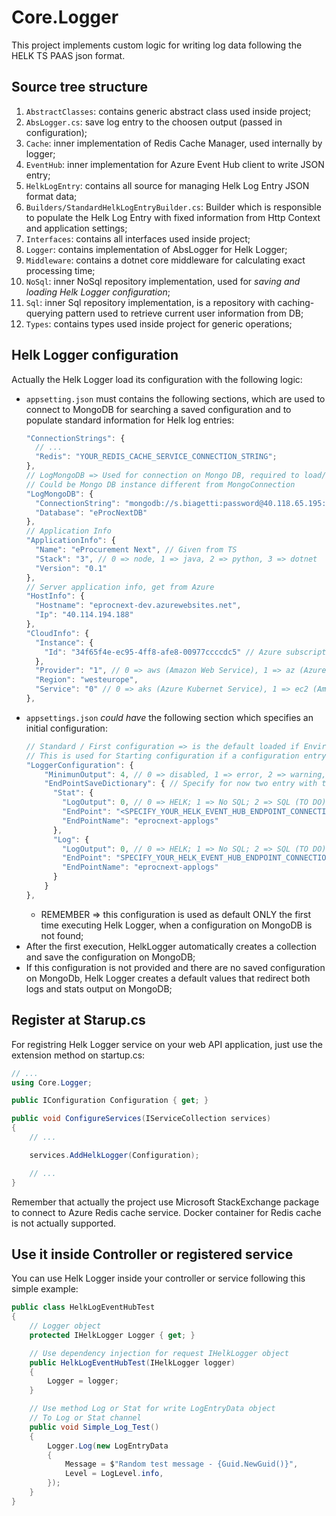 # Core.Logger

This project implements custom logic for writing log data following the HELK
TS PAAS json format.

## Source tree structure
1. `AbstractClasses`: contains generic abstract class used inside project;
  1. `AbsLogger.cs`: save log entry to the choosen output (passed in configuration);
2. `Cache`: inner implementation of Redis Cache Manager, used internally by logger;
3. `EventHub`: inner implementation for Azure Event Hub client to write JSON entry;
4. `HelkLogEntry`: contains all source for managing Helk Log Entry JSON format data;
  1. `Builders/StandardHelkLogEntryBuilder.cs`: Builder which is responsible to populate the Helk Log Entry with fixed information from Http Context and application settings;
5. `Interfaces`: contains all interfaces used inside project;
6. `Logger`: contains implementation of AbsLogger for Helk Logger;
7. `Middleware`: contains a dotnet core middleware for calculating exact processing time;
8. `NoSql`: inner NoSql repository implementation, used for *saving and loading Helk Logger configuration*;
9. `Sql`: inner Sql repository implementation, is a repository with caching-querying pattern used to retrieve current user information from DB;
10. `Types`: contains types used inside project for generic operations;

## Helk Logger configuration

Actually the Helk Logger load its configuration with the following logic:

* `appsetting.json` must contains the following sections, which are used to connect to MongoDB for searching a saved configuration and to populate standard information for Helk log entries:
  ``` js
  "ConnectionStrings": {
    // ...
    "Redis": "YOUR_REDIS_CACHE_SERVICE_CONNECTION_STRING";
  },
  // LogMongoDB => Used for connection on Mongo DB, required to load/save configuration
  // Could be Mongo DB instance different from MongoConnection
  "LogMongoDB": {
    "ConnectionString": "mongodb://s.biagetti:password@40.118.65.195:27017",
    "Database": "eProcNextDB"
  },
  // Application Info
  "ApplicationInfo": {
    "Name": "eProcurement Next", // Given from TS
    "Stack": "3", // 0 => node, 1 => java, 2 => python, 3 => dotnet
    "Version": "0.1"
  },
  // Server application info, get from Azure
  "HostInfo": {
    "Hostname": "eprocnext-dev.azurewebsites.net",
    "Ip": "40.114.194.188"
  },
  "CloudInfo": {
    "Instance": {
      "Id": "34f65f4e-ec95-4ff8-afe8-00977ccccdc5" // Azure subscription ID
    },
    "Provider": "1", // 0 => aws (Amazon Web Service), 1 => az (Azure), 2 => gcp (Google Cloud Platform)
    "Region": "westeurope",
    "Service": "0" // 0 => aks (Azure Kubernet Service), 1 => ec2 (Amazon EC2 Service), 2 => ecs (Amazon ECS container Service)
  },
  ```
* `appsettings.json` *could have* the following section which specifies an initial configuration:
    ``` js
    // Standard / First configuration => is the default loaded if Environment is set to "Testing";
    // This is used for Starting configuration if a configuration entry is not found on Mongo DB
    "LoggerConfiguration": {
        "MinimunOutput": 4, // 0 => disabled, 1 => error, 2 => warning, 3 => debug, 4 => info
        "EndPointSaveDictionary": { // Specify for now two entry with the following key: "Stat", "Log"
          "Stat": {
            "LogOutput": 0, // 0 => HELK; 1 => No SQL; 2 => SQL (TO DO);
            "EndPoint": "<SPECIFY_YOUR_HELK_EVENT_HUB_ENDPOINT_CONNECTION_STRING>",
            "EndPointName": "eprocnext-applogs"
          },
          "Log": {
            "LogOutput": 0, // 0 => HELK; 1 => No SQL; 2 => SQL (TO DO);
            "EndPoint": "SPECIFY_YOUR_HELK_EVENT_HUB_ENDPOINT_CONNECTION_STRING",
            "EndPointName": "eprocnext-applogs"
          }
        }
    },
    ```
    * REMEMBER => this configuration is used as default ONLY the first time executing Helk Logger, when a configuration on MongoDB is not found;
* After the first execution, HelkLogger automatically creates a collection and save the configuration on MongoDB;
* If this configuration is not provided and there are no saved configuration on MongoDb, Helk Logger creates a default values that redirect both logs and stats output on MongoDB;

## Register at Starup.cs

For registring Helk Logger service on your web API application, just use the extension method on startup.cs:
``` csharp
// ...
using Core.Logger;

public IConfiguration Configuration { get; }

public void ConfigureServices(IServiceCollection services)
{
    // ...

    services.AddHelkLogger(Configuration);

    // ...
}
```

Remember that actually the project use Microsoft StackExchange package to connect to Azure Redis cache
service. Docker container for Redis cache is not actually supported. 

## Use it inside Controller or registered service
You can use Helk Logger inside your controller or service following this
simple example:

``` csharp
public class HelkLogEventHubTest
{
    // Logger object
    protected IHelkLogger Logger { get; }

    // Use dependency injection for request IHelkLogger object
    public HelkLogEventHubTest(IHelkLogger logger)
    {
        Logger = logger;
    }

    // Use method Log or Stat for write LogEntryData object
    // To Log or Stat channel 
    public void Simple_Log_Test()
    {
        Logger.Log(new LogEntryData
        {
            Message = $"Random test message - {Guid.NewGuid()}",
            Level = LogLevel.info,
        });
    }
}
```